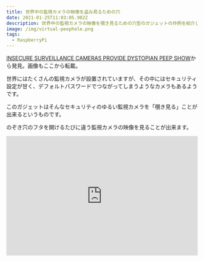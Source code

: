 ```yaml
---
title: 世界中の監視カメラの映像を盗み見るための穴
date: 2021-01-25T11:03:05.982Z
description: 世界中の監視カメラの映像を覗き見るための穴型のガジェットの作例を紹介します。
image: /img/virtual-peephole.png
tags:
  - RaspberryPi
---
```

[INSECURE SURVEILLANCE CAMERAS PROVIDE DYSTOPIAN PEEP SHOW](https://hackaday.com/2020/02/18/insecure-surveillance-cameras-provide-dystopian-peep-show/)から発見。画像もここから転載。

世界にはたくさんの監視カメラが設置されていますが、その中にはセキュリティ設定が甘く、デフォルトパスワードでつながってしまうようなカメラもあるようです。

このガジェットはそんなセキュリティのゆるい監視カメラを「覗き見る」ことが出来るというものです。

のぞき穴のフタを開けるたびに違う監視カメラの映像を見ることが出来ます。

<iframe width="100%" height="315" src="https://www.youtube.com/embed/FmN6niSpTvI" frameborder="0" allow="accelerometer; autoplay; clipboard-write; encrypted-media; gyroscope; picture-in-picture" allowfullscreen></iframe>
